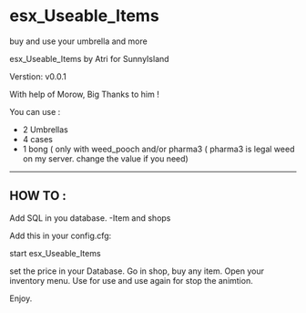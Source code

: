 # esx_Useable_Items
buy and use your umbrella and more

esx_Useable_Items by Atri for SunnyIsland

Verstion: v0.0.1

With help of Morow, Big Thanks to him !
 
 You can use : 
- 2 Umbrellas
- 4 cases
- 1 bong ( only with weed_pooch and/or pharma3 ( pharma3 is legal weed on my server. change the value if you need) 
 
------
HOW TO : 
------
Add SQL in you database.
-Item and shops

Add this in your config.cfg:

start esx_Useable_Items


set the price in your Database.
Go in shop, buy any item.
Open your inventory menu.
Use for use and 
use again for stop the animtion.

Enjoy.

